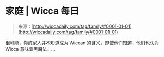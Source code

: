 <!--yml

category: 未分类

date: 2024-06-12 18:25:22

-->

# 家庭 | Wicca 每日

> 来源：[http://wiccadaily.com/tag/family/#0001-01-01](http://wiccadaily.com/tag/family/#0001-01-01)

很可能，你的家人并不知道成为 Wiccan 的含义，即使他们知道，他们也认为 Wicca 意味着黑魔法。…
